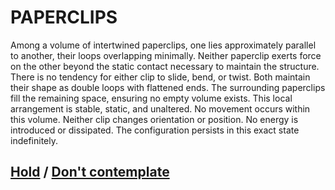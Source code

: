 # PAPERCLIPS

Among a volume of intertwined paperclips, one lies approximately parallel to another, their loops overlapping minimally. Neither paperclip exerts force on the other beyond the static contact necessary to maintain the structure. There is no tendency for either clip to slide, bend, or twist. Both maintain their shape as double loops with flattened ends. The surrounding paperclips fill the remaining space, ensuring no empty volume exists. This local arrangement is stable, static, and unaltered. No movement occurs within this volume. Neither clip changes orientation or position. No energy is introduced or dissipated. The configuration persists in this exact state indefinitely.

## [Hold](page-b0a98507d5ece4d3) / [Don't contemplate](page-7d9bcff073023521)
